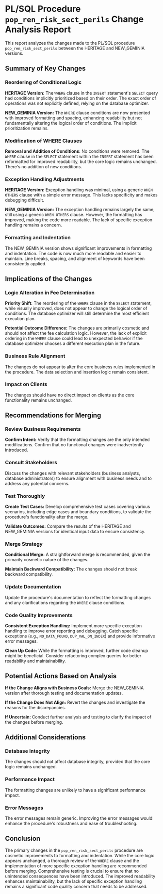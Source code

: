 # PL/SQL Procedure `pop_ren_risk_sect_perils` Change Analysis Report

This report analyzes the changes made to the PL/SQL procedure `pop_ren_risk_sect_perils` between the HERITAGE and NEW_GEMINIA versions.

## Summary of Key Changes

### Reordering of Conditional Logic

**HERITAGE Version:** The `WHERE` clause in the `INSERT` statement's `SELECT` query had conditions implicitly prioritized based on their order.  The exact order of operations was not explicitly defined, relying on the database optimizer.

**NEW_GEMINIA Version:** The `WHERE` clause conditions are now presented with improved formatting and spacing, enhancing readability but not fundamentally altering the logical order of conditions.  The implicit prioritization remains.

### Modification of WHERE Clauses

**Removal and Addition of Conditions:** No conditions were removed. The `WHERE` clause in the `SELECT` statement within the `INSERT` statement has been reformatted for improved readability, but the core logic remains unchanged.  There's no addition of new conditions.

### Exception Handling Adjustments

**HERITAGE Version:** Exception handling was minimal, using a generic `WHEN OTHERS` clause with a simple error message.  This lacks specificity and makes debugging difficult.

**NEW_GEMINIA Version:** The exception handling remains largely the same, still using a generic `WHEN OTHERS` clause.  However, the formatting has improved, making the code more readable.  The lack of specific exception handling remains a concern.

### Formatting and Indentation

The NEW_GEMINIA version shows significant improvements in formatting and indentation.  The code is now much more readable and easier to maintain.  Line breaks, spacing, and alignment of keywords have been consistently applied.


## Implications of the Changes

### Logic Alteration in Fee Determination

**Priority Shift:**  The reordering of the `WHERE` clause in the `SELECT` statement, while visually improved, does not appear to change the logical order of conditions. The database optimizer will still determine the most efficient execution plan.

**Potential Outcome Difference:**  The changes are primarily cosmetic and should not affect the fee calculation logic. However, the lack of explicit ordering in the `WHERE` clause could lead to unexpected behavior if the database optimizer chooses a different execution plan in the future.

### Business Rule Alignment

The changes do not appear to alter the core business rules implemented in the procedure.  The data selection and insertion logic remain consistent.

### Impact on Clients

The changes should have no direct impact on clients as the core functionality remains unchanged.


## Recommendations for Merging

### Review Business Requirements

**Confirm Intent:** Verify that the formatting changes are the only intended modifications.  Confirm that no functional changes were inadvertently introduced.

### Consult Stakeholders

Discuss the changes with relevant stakeholders (business analysts, database administrators) to ensure alignment with business needs and to address any potential concerns.

### Test Thoroughly

**Create Test Cases:** Develop comprehensive test cases covering various scenarios, including edge cases and boundary conditions, to validate the procedure's functionality after the merge.

**Validate Outcomes:**  Compare the results of the HERITAGE and NEW_GEMINIA versions for identical input data to ensure consistency.

### Merge Strategy

**Conditional Merge:**  A straightforward merge is recommended, given the primarily cosmetic nature of the changes.

**Maintain Backward Compatibility:**  The changes should not break backward compatibility.

### Update Documentation

Update the procedure's documentation to reflect the formatting changes and any clarifications regarding the `WHERE` clause conditions.

### Code Quality Improvements

**Consistent Exception Handling:** Implement more specific exception handling to improve error reporting and debugging.  Catch specific exceptions (e.g., `NO_DATA_FOUND`, `DUP_VAL_ON_INDEX`) and provide informative error messages.

**Clean Up Code:**  While the formatting is improved, further code cleanup might be beneficial.  Consider refactoring complex queries for better readability and maintainability.


## Potential Actions Based on Analysis

**If the Change Aligns with Business Goals:** Merge the NEW_GEMINIA version after thorough testing and documentation updates.

**If the Change Does Not Align:** Revert the changes and investigate the reasons for the discrepancies.

**If Uncertain:** Conduct further analysis and testing to clarify the impact of the changes before merging.


## Additional Considerations

### Database Integrity

The changes should not affect database integrity, provided that the core logic remains unchanged.

### Performance Impact

The formatting changes are unlikely to have a significant performance impact.

### Error Messages

The error messages remain generic.  Improving the error messages would enhance the procedure's robustness and ease of troubleshooting.


## Conclusion

The primary changes in the `pop_ren_risk_sect_perils` procedure are cosmetic improvements to formatting and indentation.  While the core logic appears unchanged, a thorough review of the `WHERE` clause and the implementation of more specific exception handling are recommended before merging.  Comprehensive testing is crucial to ensure that no unintended consequences have been introduced.  The improved readability enhances maintainability, but the lack of specific exception handling remains a significant code quality concern that needs to be addressed.

